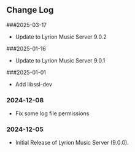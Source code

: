 ## Change Log

###2025-03-17
- Update to Lyrion Music Server 9.0.2

###2025-01-16
- Update to Lyrion Music Server 9.0.1

###2025-01-01
- Add libssl-dev

### 2024-12-08
- Fix some log file permissions

### 2024-12-05
- Initial Release of Lyrion Music Server (9.0.0).
